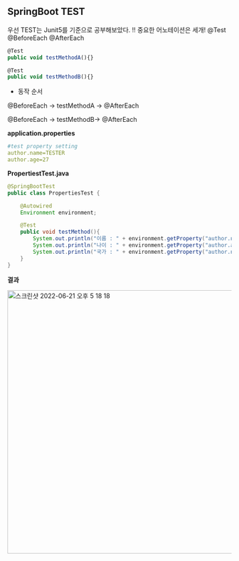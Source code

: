 ## SpringBoot TEST

우선 TEST는 Junit5를 기준으로 공부해보았다. !!
중요한 어노테이션은 세개!
@Test 
@BeforeEach 
@AfterEach  

```jsx
@Test
public void testMethodA(){}

@Test
public void testMethodB(){}
```

- 동작 순서

@BeforeEach → testMethodA → @AfterEach 

@BeforeEach → testMethodB→ @AfterEach 

**application.properties**

```yaml
#test property setting
author.name=TESTER
author.age=27
```

**PropertiestTest.java**

```java
@SpringBootTest
public class PropertiesTest {

    @Autowired
    Environment environment;

    @Test
    public void testMethod(){
        System.out.println("이름 : " + environment.getProperty("author.name"));
        System.out.println("나이 : " + environment.getProperty("author.age"));
        System.out.println("국가 : " + environment.getProperty("author.nation"));
    }
}
```

**결과**

<img width="591" alt="스크린샷 2022-06-21 오후 5 18 18" src="https://user-images.githubusercontent.com/45115557/174759577-d221b4df-e31c-42f5-b4ce-82a65312d082.png">

